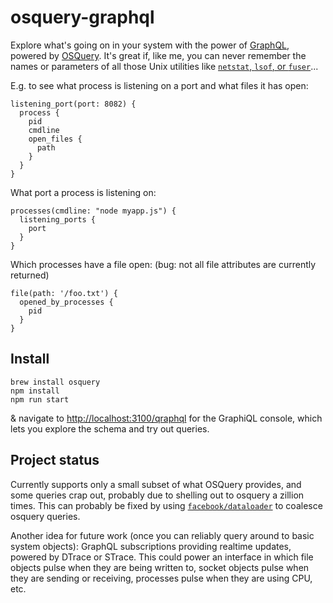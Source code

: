 # osquery-graphql

Explore what's going on in your system with the power of [GraphQL](http://graphql.org/), powered by [OSQuery](http://osquery.io/). It's great if, like me, you can never remember the names or parameters of all those Unix utilities like [`netstat`, `lsof`, or `fuser`](http://www.cyberciti.biz/faq/what-process-has-open-linux-port/)...

E.g. to see what process is listening on a port and what files it has open:

```
listening_port(port: 8082) {
  process {
    pid
    cmdline
    open_files {
      path
    }
  }
}
```

What port a process is listening on:

```
processes(cmdline: "node myapp.js") {
  listening_ports {
    port
  }
}
```

Which processes have a file open: (bug: not all file attributes are currently returned)

```
file(path: '/foo.txt') {
  opened_by_processes {
    pid
  }
}
```

## Install

```
brew install osquery
npm install
npm run start
```

& navigate to [http://localhost:3100/qraphql](http://localhost:3100/qraphql) for the GraphiQL console, which lets you explore the schema and try out queries.

## Project status

Currently supports only a small subset of what OSQuery provides, and some queries crap out, probably due to shelling out to osquery a zillion times. This can probably be fixed by using [`facebook/dataloader`](https://github.com/facebook/dataloader) to coalesce osquery queries.

Another idea for future work (once you can reliably query around to basic system objects): GraphQL subscriptions providing realtime updates, powered by DTrace or STrace. This could power an interface in which file objects pulse when they are being written to, socket objects pulse when they are sending or receiving, processes pulse when they are using CPU, etc.
